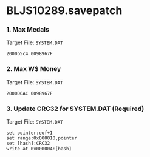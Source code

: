 # BLJS10289.savepatch

### 1. Max Medals

Target File: `SYSTEM.DAT`

```
2000b5c4 0098967F
```

### 2. Max W$ Money

Target File: `SYSTEM.DAT`

```
2000D6AC 0098967F
```

### 3. Update CRC32 for SYSTEM.DAT (Required)

Target File: `SYSTEM.DAT`

```
set pointer:eof+1
set range:0x000010,pointer
set [hash]:CRC32
write at 0x000004:[hash]
```


